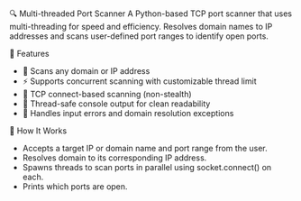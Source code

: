 
🔍 Multi-threaded Port Scanner
A Python-based TCP port scanner that uses multi-threading for speed and efficiency. Resolves domain names to IP addresses and scans user-defined port ranges to identify open ports.

🚀 Features
- 📡 Scans any domain or IP address
- ⚡ Supports concurrent scanning with customizable thread limit
- 🔐 TCP connect-based scanning (non-stealth)
- 🧵 Thread-safe console output for clean readability
- 🔧 Handles input errors and domain resolution exceptions

🧠 How It Works
- Accepts a target IP or domain name and port range from the user.
- Resolves domain to its corresponding IP address.
- Spawns threads to scan ports in parallel using socket.connect() on each.
- Prints which ports are open.
